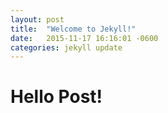 ```yaml
---
layout: post
title:  "Welcome to Jekyll!"
date:   2015-11-17 16:16:01 -0600
categories: jekyll update
---
```



Hello Post!
===